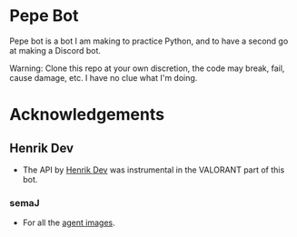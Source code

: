 # Pepe Bot

Pepe bot is a bot I am making to practice Python, and to have a second go at making a Discord bot. 

Warning: Clone this repo at your own discretion, the code may break, fail, cause damage, etc. I have no clue what I'm doing.

# Acknowledgements

## Henrik Dev
- The API by [Henrik Dev](https://github.com/Henrik-3/) was instrumental in the VALORANT part of this bot.

### semaJ
- For all the [agent images](./imgs/agents). 
